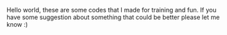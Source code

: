 Hello world, these are some codes that I made for training and fun. If you have some suggestion about something that could be better please let me know :)
